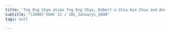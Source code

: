 ```yaml
---
title: 'Tng Eng Chye alias Tng Eng Chye, Robert v Chia Kim Chua and Another'
subtitle: "[2000] SGHC 11 / 18\_January\_2000"
tags: null

---
```


